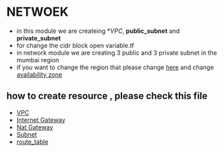 # NETWOEK
- in this module we are createing  **VPC*, **public_subnet** and **private_subnet**
- for change the cidr block open variable.tf
- in network module we are creating 3 public and 3 private subnet in the mumbai region
- if you want to change the region that please change [here](https://github.com/sparth510/terraform_vpc_ec2_webserver/blob/d44449f5ebd90f282a8d6c701ab92e811797935a/provider.tf#L2) and change [availability zone](https://github.com/sparth510/terraform_vpc_ec2_webserver/blob/d44449f5ebd90f282a8d6c701ab92e811797935a/network/variable.tf#L10) 
## how to create resource , please check this file
- [VPC](https://github.com/sparth510/terraform_vpc_ec2_webserver/blob/main/network/vpc.tf)
- [Internet Gateway](https://github.com/sparth510/terraform_vpc_ec2_webserver/blob/main/network/ig.tf)
- [Nat Gateway](https://github.com/sparth510/terraform_vpc_ec2_webserver/blob/main/network/netig.tf)
- [Subnet](https://github.com/sparth510/terraform_vpc_ec2_webserver/blob/main/network/subnet.tf)
- [route_table](https://github.com/sparth510/terraform_vpc_ec2_webserver/blob/main/network/routetable.tf)